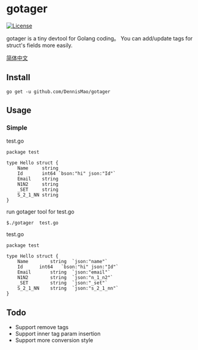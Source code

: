 # gotager
[![License](http://img.shields.io/:license-Apache%202-blue.svg)](http://www.apache.org/licenses/LICENSE-2.0.txt)

gotager is a tiny devtool for Golang coding。
You can add/update tags for struct's fields more easily.   

[简体中文](https://github.com/DennisMao/gotager/blob/master/README_ZH.md)

## Install
```
go get -u github.com/DennisMao/gotager
```

## Usage


### Simple
test.go
```
package test

type Hello struct {
	Name     string
	Id       int64 `bson:"hi" json:"Id"`
	Email    string
	N1N2     string
	_SET     string
	S_2_1_NN string
}
```

run gotager tool for test.go
```
$./gotager  test.go 

```

test.go 
```
package test

type Hello struct {
	Name		string	`json:"name"`
	Id		int64	`bson:"hi" json:"Id"`
	Email		string	`json:"email"`
	N1N2		string	`json:"n_1_n2"`
	_SET		string	`json:"_set"`
	S_2_1_NN	string	`json:"s_2_1_nn"`
}
```

## Todo
+ Support remove tags
+ Support inner tag param insertion
+ Support more conversion style

